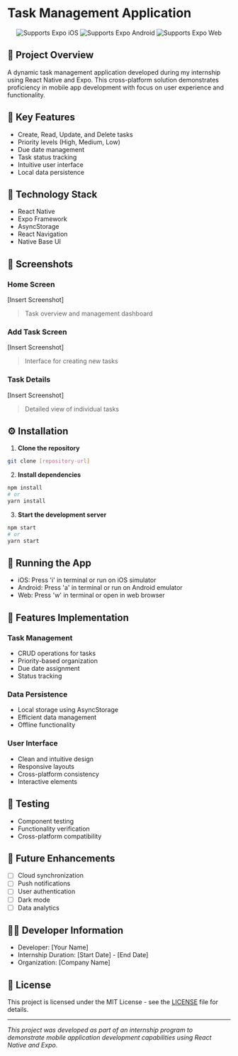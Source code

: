 # Task Management Application

<p align="center">
  <img alt="Supports Expo iOS" src="https://img.shields.io/badge/iOS-4630EB.svg?style=flat-square&logo=APPLE&labelColor=999999&logoColor=fff" />
  <img alt="Supports Expo Android" src="https://img.shields.io/badge/Android-4630EB.svg?style=flat-square&logo=ANDROID&labelColor=A4C639&logoColor=fff" />
  <img alt="Supports Expo Web" src="https://img.shields.io/badge/web-4630EB.svg?style=flat-square&logo=GOOGLE-CHROME&labelColor=4285F4&logoColor=fff" />
</p>

## 📱 Project Overview
A dynamic task management application developed during my internship using React Native and Expo. This cross-platform solution demonstrates proficiency in mobile app development with focus on user experience and functionality.

## 🎯 Key Features
- Create, Read, Update, and Delete tasks
- Priority levels (High, Medium, Low)
- Due date management
- Task status tracking
- Intuitive user interface
- Local data persistence

## 🔧 Technology Stack
- React Native
- Expo Framework
- AsyncStorage
- React Navigation
- Native Base UI

## 📸 Screenshots

### Home Screen
[Insert Screenshot]
> Task overview and management dashboard

### Add Task Screen
[Insert Screenshot]
> Interface for creating new tasks

### Task Details
[Insert Screenshot]
> Detailed view of individual tasks

## ⚙️ Installation

1. **Clone the repository**
```bash
git clone [repository-url]
```

2. **Install dependencies**
```bash
npm install
# or
yarn install
```

3. **Start the development server**
```bash
npm start
# or
yarn start
```

## 📱 Running the App

- iOS: Press 'i' in terminal or run on iOS simulator
- Android: Press 'a' in terminal or run on Android emulator
- Web: Press 'w' in terminal or open in web browser

## 🎨 Features Implementation

### Task Management
- CRUD operations for tasks
- Priority-based organization
- Due date assignment
- Status tracking

### Data Persistence
- Local storage using AsyncStorage
- Efficient data management
- Offline functionality

### User Interface
- Clean and intuitive design
- Responsive layouts
- Cross-platform consistency
- Interactive elements

## 🧪 Testing
- Component testing
- Functionality verification
- Cross-platform compatibility

## 🔮 Future Enhancements
- [ ] Cloud synchronization
- [ ] Push notifications
- [ ] User authentication
- [ ] Dark mode
- [ ] Data analytics

## 👨‍💻 Developer Information
- Developer: [Your Name]
- Internship Duration: [Start Date] - [End Date]
- Organization: [Company Name]

## 📄 License
This project is licensed under the MIT License - see the [LICENSE](LICENSE) file for details.

---
*This project was developed as part of an internship program to demonstrate mobile application development capabilities using React Native and Expo.*